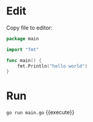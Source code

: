 # Edit
Copy file to editor:
```go
package main

import "fmt"

func main() {
	fmt.Println("hello world")
}
```

# Run
`go run main.go` {{execute}}

